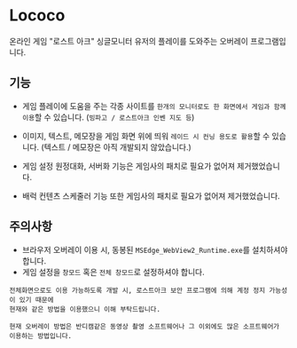 # Lococo
  온라인 게임 "로스트 아크" 싱글모니터 유저의 플레이를 도와주는 오버레이 프로그램입니다.
  
## 기능
* 게임 플레이에 도움을 주는 각종 사이트를 ```한개의 모니터로도 한 화면에서 게임과 함께 이용```할 수 있습니다. (```빙파고 / 로스트아크 인벤 지도 등```)
* 이미지, 텍스트, 메모장을 게임 화면 위에 띄워 ```레이드 시 컨닝 용도로 활용```할 수 있습니다. (텍스트 / 메모장은 아직 개발되지 않았습니다.)

* 게임 설정 원정대화, 서버화 기능은 게임사의 패치로 필요가 없어져 제거했었습니다.
* 배럭 컨텐츠 스케줄러 기능 또한 게임사의 패치로 필요가 없어져 제거했었습니다.

    
## 주의사항
* 브라우저 오버레이 이용 시, 동봉된 ```MSEdge_WebView2_Runtime.exe```를 설치하셔야 합니다.
* 게임 설정을 ```창모드``` 혹은 ```전체 창모드```로 설정하셔야 합니다.
```
전체화면으로도 이용 가능하도록 개발 시, 로스트아크 보안 프로그램에 의해 계정 정지 가능성이 있기 때문에
현재와 같은 방법을 이용했으니 이해 부탁드립니다.

현재 오버레이 방법은 반디캠같은 동영상 촬영 소프트웨어나 그 이외에도 많은 소프트웨어가 이용하는 방법입니다.
```
